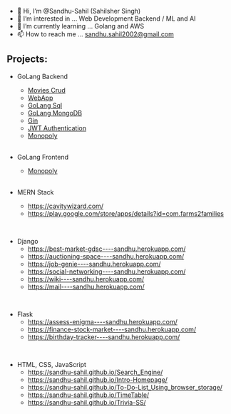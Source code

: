 - 👋 Hi, I’m @Sandhu-Sahil  (Sahilsher Singh)
- 👀 I’m interested in ... Web Development Backend / ML and AI
- 🌱 I’m currently learning ... Golang and AWS
- 📫 How to reach me ... sandhu.sahil2002@gmail.com

## Projects:

- GoLang Backend
  - [Movies Crud](https://github.com/Sandhu-Sahil/movies-crud-GoLang)
  - [WebApp](https://github.com/Sandhu-Sahil/Go-WebApp-Handling)
  - [GoLang Sql](https://github.com/Sandhu-Sahil/GoLang-Database)
  - [GoLang MongoDB]([https://github.com/Sandhu-Sahil/MongoDb-GoLang)
  - [Gin](https://github.com/Sandhu-Sahil/Gin-Mongodb)
  - [JWT Authentication](https://github.com/Sandhu-Sahil/jwt-Golang)
  - [Monopoly](https://github.com/Sandhu-Sahil/Monopoly-Golang-Backend)
  <br>
  
- GoLang Frontend 
  - [Monopoly](https://github.com/Sandhu-Sahil/Monopoly-Golang-Frontend)
  <br>
  
- MERN Stack
  - https://cavitywizard.com/
  - https://play.google.com/store/apps/details?id=com.farms2families
 <br>

- Django
  - https://best-market-gdsc----sandhu.herokuapp.com/
  - https://auctioning-space----sandhu.herokuapp.com/
  - https://job-genie----sandhu.herokuapp.com/
  - https://social-networking----sandhu.herokuapp.com/
  - https://wiki----sandhu.herokuapp.com/
  - https://mail----sandhu.herokuapp.com/
<br>

- Flask
  - https://assess-enigma----sandhu.herokuapp.com/
  - https://finance-stock-market----sandhu.herokuapp.com/
  - https://birthday-tracker----sandhu.herokuapp.com/
<br>

- HTML, CSS, JavaScript
  - https://sandhu-sahil.github.io/Search_Engine/
  - https://sandhu-sahil.github.io/Intro-Homepage/
  - https://sandhu-sahil.github.io/To-Do-List_Using_browser_storage/
  - https://sandhu-sahil.github.io/TimeTable/
  - https://sandhu-sahil.github.io/Trivia-SS/
<br>

<!-- 💞️ I’m looking to collaborate on ...->


<!---
Sandhu-Sahil/Sandhu-Sahil is a ✨ special ✨ repository because its `README.md` (this file) appears on your GitHub profile.
You can click the Preview link to take a look at your changes.
--->
